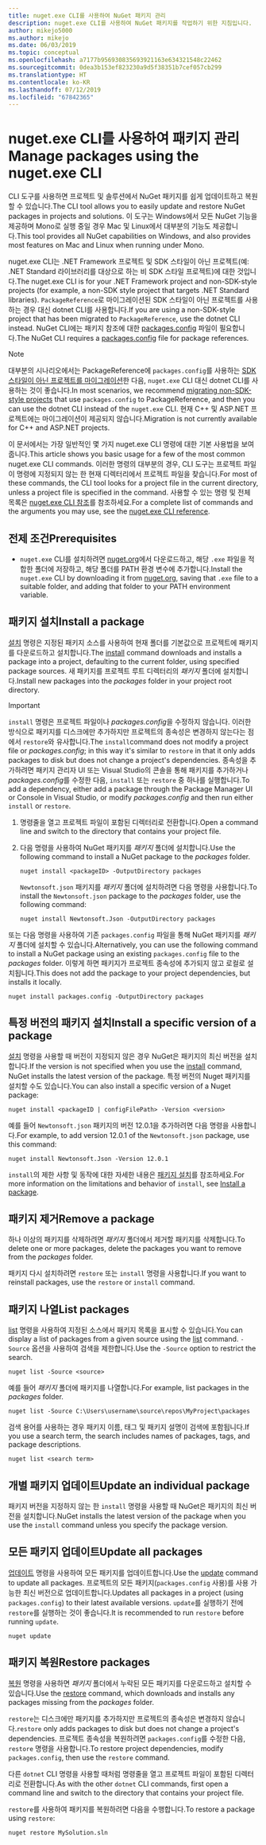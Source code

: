 ```yaml
---
title: nuget.exe CLI를 사용하여 NuGet 패키지 관리
description: nuget.exe CLI를 사용하여 NuGet 패키지를 작업하기 위한 지침입니다.
author: mikejo5000
ms.author: mikejo
ms.date: 06/03/2019
ms.topic: conceptual
ms.openlocfilehash: a7177b956930835693921163e634321548c22462
ms.sourcegitcommit: 0dea3b153ef823230a9d5f38351b7cef057cb299
ms.translationtype: HT
ms.contentlocale: ko-KR
ms.lasthandoff: 07/12/2019
ms.locfileid: "67842365"
---
```

# <a name="manage-packages-using-the-nugetexe-cli"></a><span data-ttu-id="cc1d1-103">nuget.exe CLI를 사용하여 패키지 관리</span><span class="sxs-lookup"><span data-stu-id="cc1d1-103">Manage packages using the nuget.exe CLI</span></span>

<span data-ttu-id="cc1d1-104">CLI 도구를 사용하면 프로젝트 및 솔루션에서 NuGet 패키지를 쉽게 업데이트하고 복원할 수 있습니다.</span><span class="sxs-lookup"><span data-stu-id="cc1d1-104">The CLI tool allows you to easily update and restore NuGet packages in projects and solutions.</span></span> <span data-ttu-id="cc1d1-105">이 도구는 Windows에서 모든 NuGet 기능을 제공하며 Mono로 실행 중일 경우 Mac 및 Linux에서 대부분의 기능도 제공합니다.</span><span class="sxs-lookup"><span data-stu-id="cc1d1-105">This tool provides all NuGet capabilities on Windows, and also provides most features on Mac and Linux when running under Mono.</span></span>

<span data-ttu-id="cc1d1-106">nuget.exe CLI는 .NET Framework 프로젝트 및 SDK 스타일이 아닌 프로젝트(예: .NET Standard 라이브러리를 대상으로 하는 비 SDK 스타일 프로젝트)에 대한 것입니다.</span><span class="sxs-lookup"><span data-stu-id="cc1d1-106">The nuget.exe CLI is for your .NET Framework project and non-SDK-style projects (for example, a non-SDK style project that targets .NET Standard libraries).</span></span> <span data-ttu-id="cc1d1-107">`PackageReference`로 마이그레이션된 SDK 스타일이 아닌 프로젝트를 사용하는 경우 대신 dotnet CLI를 사용합니다.</span><span class="sxs-lookup"><span data-stu-id="cc1d1-107">If you are using a non-SDK-style project that has been migrated to `PackageReference`, use the dotnet CLI instead.</span></span> <span data-ttu-id="cc1d1-108">NuGet CLI에는 패키지 참조에 대한 [packages.config](../reference/packages-config.md) 파일이 필요합니다.</span><span class="sxs-lookup"><span data-stu-id="cc1d1-108">The NuGet CLI requires a [packages.config](../reference/packages-config.md) file for package references.</span></span>

> [!NOTE]
> <span data-ttu-id="cc1d1-109">대부분의 시나리오에서는 PackageReference에 `packages.config`를 사용하는 [SDK 스타일이 아닌 프로젝트를 마이그레이션](../reference/migrate-packages-config-to-package-reference.md)한 다음, `nuget.exe` CLI 대신 dotnet CLI를 사용하는 것이 좋습니다.</span><span class="sxs-lookup"><span data-stu-id="cc1d1-109">In most scenarios, we recommend [migrating non-SDK-style projects](../reference/migrate-packages-config-to-package-reference.md) that use `packages.config` to PackageReference, and then you can use the dotnet CLI instead of the `nuget.exe` CLI.</span></span> <span data-ttu-id="cc1d1-110">현재 C++ 및 ASP.NET 프로젝트에는 마이그레이션이 제공되지 않습니다.</span><span class="sxs-lookup"><span data-stu-id="cc1d1-110">Migration is not currently available for C++ and ASP.NET projects.</span></span>

<span data-ttu-id="cc1d1-111">이 문서에서는 가장 일반적인 몇 가지 nuget.exe CLI 명령에 대한 기본 사용법을 보여줍니다.</span><span class="sxs-lookup"><span data-stu-id="cc1d1-111">This article shows you basic usage for a few of the most common nuget.exe CLI commands.</span></span> <span data-ttu-id="cc1d1-112">이러한 명령의 대부분의 경우, CLI 도구는 프로젝트 파일이 명령에 지정되지 않는 한 현재 디렉터리에서 프로젝트 파일을 찾습니다.</span><span class="sxs-lookup"><span data-stu-id="cc1d1-112">For most of these commands, the CLI tool looks for a project file in the current directory, unless a project file is specified in the command.</span></span> <span data-ttu-id="cc1d1-113">사용할 수 있는 명령 및 전체 목록은 [nuget.exe CLI 참조](../tools/nuget-exe-cli-reference.md)를 참조하세요.</span><span class="sxs-lookup"><span data-stu-id="cc1d1-113">For a complete list of commands and the arguments you may use, see the [nuget.exe CLI reference](../tools/nuget-exe-cli-reference.md).</span></span>

## <a name="prerequisites"></a><span data-ttu-id="cc1d1-114">전제 조건</span><span class="sxs-lookup"><span data-stu-id="cc1d1-114">Prerequisites</span></span>

- <span data-ttu-id="cc1d1-115">`nuget.exe` CLI를 설치하려면 [nuget.org](https://dist.nuget.org/win-x86-commandline/latest/nuget.exe)에서 다운로드하고, 해당 `.exe` 파일을 적합한 폴더에 저장하고, 해당 폴더를 PATH 환경 변수에 추가합니다.</span><span class="sxs-lookup"><span data-stu-id="cc1d1-115">Install the `nuget.exe` CLI by downloading it from [nuget.org](https://dist.nuget.org/win-x86-commandline/latest/nuget.exe), saving that `.exe` file to a suitable folder, and adding that folder to your PATH environment variable.</span></span>

## <a name="install-a-package"></a><span data-ttu-id="cc1d1-116">패키지 설치</span><span class="sxs-lookup"><span data-stu-id="cc1d1-116">Install a package</span></span>

<span data-ttu-id="cc1d1-117">[설치](../tools/cli-ref-install.md) 명령은 지정된 패키지 소스를 사용하여 현재 폴더를 기본값으로 프로젝트에 패키지를 다운로드하고 설치합니다.</span><span class="sxs-lookup"><span data-stu-id="cc1d1-117">The [install](../tools/cli-ref-install.md) command downloads and installs a package into a project, defaulting to the current folder, using specified package sources.</span></span> <span data-ttu-id="cc1d1-118">새 패키지를 프로젝트 루트 디렉터리의 *패키지* 폴더에 설치합니다.</span><span class="sxs-lookup"><span data-stu-id="cc1d1-118">Install new packages into the *packages* folder in your project root directory.</span></span>

> [!IMPORTANT]
> <span data-ttu-id="cc1d1-119">`install` 명령은 프로젝트 파일이나 *packages.config*을 수정하지 않습니다. 이러한 방식으로 패키지를 디스크에만 추가하지만 프로젝트의 종속성은 변경하지 않는다는 점에서 `restore`와 유사합니다.</span><span class="sxs-lookup"><span data-stu-id="cc1d1-119">The `install`command does not modify a project file or *packages.config*; in this way it's similar to `restore` in that it only adds packages to disk but does not change a project's dependencies.</span></span> <span data-ttu-id="cc1d1-120">종속성을 추가하려면 패키지 관리자 UI 또는 Visual Studio의 콘솔을 통해 패키지를 추가하거나 *packages.config*를 수정한 다음, `install` 또는 `restore` 중 하나를 실행합니다.</span><span class="sxs-lookup"><span data-stu-id="cc1d1-120">To add a dependency, either add a package through the Package Manager UI or Console in Visual Studio, or modify *packages.config* and then run either `install` or `restore`.</span></span>

1. <span data-ttu-id="cc1d1-121">명령줄을 열고 프로젝트 파일이 포함된 디렉터리로 전환합니다.</span><span class="sxs-lookup"><span data-stu-id="cc1d1-121">Open a command line and switch to the directory that contains your project file.</span></span>

2. <span data-ttu-id="cc1d1-122">다음 명령을 사용하여 NuGet 패키지를 *패키지* 폴더에 설치합니다.</span><span class="sxs-lookup"><span data-stu-id="cc1d1-122">Use the following command to install a NuGet package to the *packages* folder.</span></span>

    ```cli
    nuget install <packageID> -OutputDirectory packages
    ```

    <span data-ttu-id="cc1d1-123">`Newtonsoft.json` 패키지를 *패키지* 폴더에 설치하려면 다음 명령을 사용합니다.</span><span class="sxs-lookup"><span data-stu-id="cc1d1-123">To install the `Newtonsoft.json` package to the *packages* folder, use the following command:</span></span>

    ```cli
    nuget install Newtonsoft.Json -OutputDirectory packages
    ```

<span data-ttu-id="cc1d1-124">또는 다음 명령을 사용하여 기존 `packages.config` 파일을 통해 NuGet 패키지를 *패키지* 폴더에 설치할 수 있습니다.</span><span class="sxs-lookup"><span data-stu-id="cc1d1-124">Alternatively, you can use the following command to install a NuGet package using an existing `packages.config` file to the *packages* folder.</span></span> <span data-ttu-id="cc1d1-125">이렇게 하면 패키지가 프로젝트 종속성에 추가되지 않고 로컬로 설치됩니다.</span><span class="sxs-lookup"><span data-stu-id="cc1d1-125">This does not add the package to your project dependencies, but installs it locally.</span></span>

```cli
nuget install packages.config -OutputDirectory packages
```

## <a name="install-a-specific-version-of-a-package"></a><span data-ttu-id="cc1d1-126">특정 버전의 패키지 설치</span><span class="sxs-lookup"><span data-stu-id="cc1d1-126">Install a specific version of a package</span></span>

<span data-ttu-id="cc1d1-127">[설치](../tools/cli-ref-install.md) 명령을 사용할 때 버전이 지정되지 않은 경우 NuGet은 패키지의 최신 버전을 설치합니다.</span><span class="sxs-lookup"><span data-stu-id="cc1d1-127">If the version is not specified when you use the [install](../tools/cli-ref-install.md) command, NuGet installs the latest version of the package.</span></span> <span data-ttu-id="cc1d1-128">특정 버전의 Nuget 패키지를 설치할 수도 있습니다.</span><span class="sxs-lookup"><span data-stu-id="cc1d1-128">You can also install a specific version of a Nuget package:</span></span>

```cli
nuget install <packageID | configFilePath> -Version <version>
```

<span data-ttu-id="cc1d1-129">예를 들어 `Newtonsoft.json` 패키지의 버전 12.0.1을 추가하려면 다음 명령을 사용합니다.</span><span class="sxs-lookup"><span data-stu-id="cc1d1-129">For example, to add version 12.0.1 of the `Newtonsoft.json` package, use this command:</span></span>

```cli
nuget install Newtonsoft.Json -Version 12.0.1
```

<span data-ttu-id="cc1d1-130">`install`의 제한 사항 및 동작에 대한 자세한 내용은 [패키지 설치](#install-a-package)를 참조하세요.</span><span class="sxs-lookup"><span data-stu-id="cc1d1-130">For more information on the limitations and behavior of `install`, see [Install a package](#install-a-package).</span></span>

## <a name="remove-a-package"></a><span data-ttu-id="cc1d1-131">패키지 제거</span><span class="sxs-lookup"><span data-stu-id="cc1d1-131">Remove a package</span></span>

<span data-ttu-id="cc1d1-132">하나 이상의 패키지를 삭제하려면 *패키지* 폴더에서 제거할 패키지를 삭제합니다.</span><span class="sxs-lookup"><span data-stu-id="cc1d1-132">To delete one or more packages, delete the packages you want to remove from the *packages* folder.</span></span>

<span data-ttu-id="cc1d1-133">패키지 다시 설치하려면 `restore` 또는 `install` 명령을 사용합니다.</span><span class="sxs-lookup"><span data-stu-id="cc1d1-133">If you want to reinstall packages, use the `restore` or `install` command.</span></span>

## <a name="list-packages"></a><span data-ttu-id="cc1d1-134">패키지 나열</span><span class="sxs-lookup"><span data-stu-id="cc1d1-134">List packages</span></span>

<span data-ttu-id="cc1d1-135">[list](../tools/cli-ref-list.md) 명령을 사용하여 지정된 소스에서 패키지 목록을 표시할 수 있습니다.</span><span class="sxs-lookup"><span data-stu-id="cc1d1-135">You can display a list of packages from a given source using the [list](../tools/cli-ref-list.md) command.</span></span> <span data-ttu-id="cc1d1-136">`-Source` 옵션을 사용하여 검색을 제한합니다.</span><span class="sxs-lookup"><span data-stu-id="cc1d1-136">Use the `-Source` option to restrict the search.</span></span>

```cli
nuget list -Source <source>
```

<span data-ttu-id="cc1d1-137">예를 들어 *패키지* 폴더에 패키지를 나열합니다.</span><span class="sxs-lookup"><span data-stu-id="cc1d1-137">For example, list packages in the *packages* folder.</span></span>

```cli
nuget list -Source C:\Users\username\source\repos\MyProject\packages
```

<span data-ttu-id="cc1d1-138">검색 용어를 사용하는 경우 패키지 이름, 태그 및 패키지 설명이 검색에 포함됩니다.</span><span class="sxs-lookup"><span data-stu-id="cc1d1-138">If you use a search term, the search includes names of packages, tags, and package descriptions.</span></span>

```cli
nuget list <search term>
```

## <a name="update-an-individual-package"></a><span data-ttu-id="cc1d1-139">개별 패키지 업데이트</span><span class="sxs-lookup"><span data-stu-id="cc1d1-139">Update an individual package</span></span>

<span data-ttu-id="cc1d1-140">패키지 버전을 지정하지 않는 한 `install` 명령을 사용할 때 NuGet은 패키지의 최신 버전을 설치합니다.</span><span class="sxs-lookup"><span data-stu-id="cc1d1-140">NuGet installs the latest version of the package when you use the `install` command unless you specify the package version.</span></span>

## <a name="update-all-packages"></a><span data-ttu-id="cc1d1-141">모든 패키지 업데이트</span><span class="sxs-lookup"><span data-stu-id="cc1d1-141">Update all packages</span></span>

<span data-ttu-id="cc1d1-142">[업데이트](../tools/cli-ref-update.md) 명령을 사용하여 모든 패키지를 업데이트합니다.</span><span class="sxs-lookup"><span data-stu-id="cc1d1-142">Use the [update](../tools/cli-ref-update.md) command to update all packages.</span></span> <span data-ttu-id="cc1d1-143">프로젝트의 모든 패키지(`packages.config` 사용)를 사용 가능한 최신 버전으로 업데이트합니다.</span><span class="sxs-lookup"><span data-stu-id="cc1d1-143">Updates all packages in a project (using `packages.config`) to their latest available versions.</span></span> <span data-ttu-id="cc1d1-144">`update`를 실행하기 전에 `restore`를 실행하는 것이 좋습니다.</span><span class="sxs-lookup"><span data-stu-id="cc1d1-144">It is recommended to run `restore` before running `update`.</span></span>

```cli
nuget update
```

## <a name="restore-packages"></a><span data-ttu-id="cc1d1-145">패키지 복원</span><span class="sxs-lookup"><span data-stu-id="cc1d1-145">Restore packages</span></span>

<span data-ttu-id="cc1d1-146">[복원](../tools/cli-ref-restore.md) 명령을 사용하면 *패키지* 폴더에서 누락된 모든 패키지를 다운로드하고 설치할 수 있습니다.</span><span class="sxs-lookup"><span data-stu-id="cc1d1-146">Use the [restore](../tools/cli-ref-restore.md) command, which downloads and installs any packages missing from the *packages* folder.</span></span>

<span data-ttu-id="cc1d1-147">`restore`는 디스크에만 패키지를 추가하지만 프로젝트의 종속성은 변경하지 않습니다.</span><span class="sxs-lookup"><span data-stu-id="cc1d1-147">`restore` only adds packages to disk but does not change a project's dependencies.</span></span> <span data-ttu-id="cc1d1-148">프로젝트 종속성을 복원하려면 `packages.config`를 수정한 다음, `restore` 명령을 사용합니다.</span><span class="sxs-lookup"><span data-stu-id="cc1d1-148">To restore project dependencies, modify `packages.config`, then use the `restore` command.</span></span>

<span data-ttu-id="cc1d1-149">다른 `dotnet` CLI 명령을 사용할 때처럼 명령줄을 열고 프로젝트 파일이 포함된 디렉터리로 전환합니다.</span><span class="sxs-lookup"><span data-stu-id="cc1d1-149">As with the other `dotnet` CLI commands, first open a command line and switch to the directory that contains your project file.</span></span>

<span data-ttu-id="cc1d1-150">`restore`를 사용하여 패키지를 복원하려면 다음을 수행합니다.</span><span class="sxs-lookup"><span data-stu-id="cc1d1-150">To restore a package using `restore`:</span></span>

```cli
nuget restore MySolution.sln
```